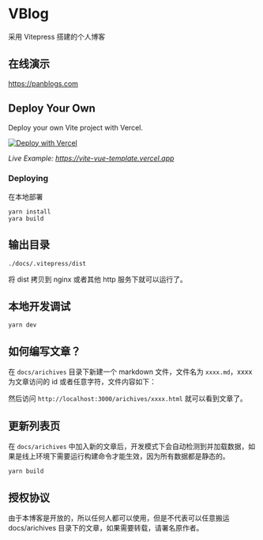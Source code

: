 # VBlog

采用 Vitepress 搭建的个人博客

## 在线演示

https://panblogs.com

## Deploy Your Own

Deploy your own Vite project with Vercel.

[![Deploy with Vercel](https://vercel.com/button)](https://vercel.com/new/clone?repository-url=https://github.com/vercel/vercel/tree/main/examples/vite&template=vite)

_Live Example: https://vite-vue-template.vercel.app_

### Deploying

在本地部署

```shell
yarn install
yara build
```

## 输出目录

```shell
./docs/.vitepress/dist
```

将 dist 拷贝到 nginx 或者其他 http 服务下就可以运行了。

## 本地开发调试

```shell
yarn dev
```

## 如何编写文章？

在 `docs/arichives` 目录下新建一个 markdown 文件，文件名为 `xxxx.md`，xxxx 为文章访问的 id 或者任意字符，文件内容如下：

然后访问 `http://localhost:3000/arichives/xxxx.html` 就可以看到文章了。

## 更新列表页

在 `docs/arichives` 中加入新的文章后，开发模式下会自动检测到并加载数据，如果是线上环境下需要运行构建命令才能生效，因为所有数据都是静态的。

```shell
yarn build
```

## 授权协议

由于本博客是开放的，所以任何人都可以使用，但是不代表可以任意搬运 docs/arichives 目录下的文章，如果需要转载，请署名原作者。
